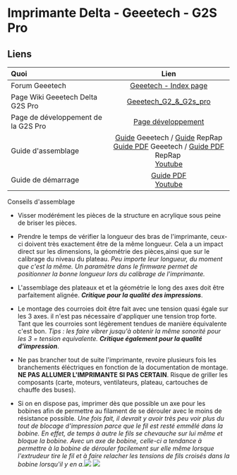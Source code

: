 # Imprimante Delta - Geeetech - G2S Pro

## Liens

| Quoi                                | Lien                                                                                                                                                                                                                                                                                                                                                                                                                                                                                                                                    |
|:----------------------------------- |:---------------------------------------------------------------------------------------------------------------------------------------------------------------------------------------------------------------------------------------------------------------------------------------------------------------------------------------------------------------------------------------------------------------------------------------------------------------------------------------------------------------------------------------:|
| Forum Geeetech                      | [Geeetech - Index page](https://www.geeetech.com/forum/)                                                                                                                                                                                                                                                                                                                                                                                                                                                                                |
| Page Wiki Geeetech Delta G2S Pro    | [Geeetech_G2_&_G2s_pro](https://www.geeetech.com/wiki/index.php/Geeetech_G2_%26_G2s_pro)                                                                                                                                                                                                                                                                                                                                                                                                                                                |
| Page de développement de la G2S Pro | [Page développement](https://www.reprap.org/wiki/Delta_Rostock_mini_G2s_Development)                                                                                                                                                                                                                                                                                                                                                                                                                                                    |
| Guide d'assemblage                  | [Guide](https://www.geeetech.com/wiki/index.php/Geeetech_G2_&_G2s_pro_Building_instruction) Geeetech / [Guide](https://www.reprap.org/wiki/Delta_Rostock_mini_G2s_pro) RepRap<br/>[Guide PDF](https://www.geeetech.com/wiki/images/a/a7/Delta_Rostock_mini_G2%26_G2s_building_instruction%281%29.pdf) Geeetech / [Guide PDF](https://www.reprap.org/mediawiki/images/9/98/Delta_Rostock_mini_G2%26_G2s_building_instruction%283%29.pdf) RepRap <br/>[Youtube](https://www.youtube.com/playlist?list=PLODCkot3GriiDS1CVGWfn5wTXEW2gDPrF) |
| Guide de démarrage                  | [Guide PDF](https://www.geeetech.com/wiki/images/4/43/Geeetech_Rostock_mini_G2_%26_G2s_pro_Quick_Starter_Manual.pdf)<br/>[Youtube](https://www.youtube.com/watch?v=VCa_Bvx8OWs&list=PLODCkot3Grii_G18_xnM-Qwo1VV2ioejQ&index=2&ab_channel=Geeetech)                                                                                                                                                                                                                                                                                     |

Conseils d'assemblage

- Visser modérément les pièces de la structure en acrylique sous peine de briser les pièces.

- Prendre le temps de vérifier la longueur des bras de l'imprimante, ceux-ci doivent très exactement être de la même longueur. Cela a un impact direct sur les dimensions, la géométrie des pièces,ainsi que sur le calibrage du niveau du plateau. 
  *Peu importe leur longueur, du moment que c'est la même. Un paramètre dans le firmware permet de positionner la bonne longueur lors du calibrage de l'imprimante.*

- L'assemblage des plateaux et et la géométrie le long des axes doit être parfaitement alignée. 
  ***Critique pour la qualité des impressions***.

- Le montage des courroies doit être fait avec une tension quasi égale sur les 3 axes. il n'est pas nécessaire d'appliquer une tension trop forte. Tant que les courroies sont légèrement tendues de manière équivalente c'est bon.
  *Tips : les faire vibrer jusqu'à obtenir la même sonorité pour les 3 = tension equivalente.*
  ***Critique également pour la qualité d'impression***.

- Ne pas brancher tout de suite l'imprimante, revoire plusieurs fois les branchements éléctriques en fonction de la documentation de montage. **NE PAS ALLUMER L'IMPRIMANTE SI PAS CERTAIN**. Risque de griller les composants (carte, moteurs, ventilateurs, plateau, cartouches de chauffe des buses).

- Si on en dispose pas, imprimer dès que possible un axe pour les bobines afin de permettre au filament de se dérouler avec le moins de résistance possible.
  *Une fois fait, il devrait y avoir très peu voir plus du tout de blocage d'impression parce que le fil est resté emmêlé dans la bobine. En effet, de temps à autre le fils se chevauche sur lui même et bloque la bobine. Avec un axe de bobine, celle-ci a tendance à permettre à la bobine de dérouler facilement sur elle même lorsque l'extrudeur tire le fil et à faire relacher les tensions de fils croisés dans la bobine lorsqu'il y en a.*![](F:\REBUILD\GitHub\Impression-3D\images\2023-10-15-01-34-12-image.png) ![](F:\REBUILD\GitHub\Impression-3D\images\2023-10-15-01-39-40-image.png)
